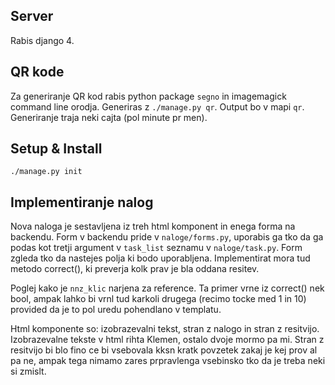 ## Server
Rabis django 4.

## QR kode
Za generiranje QR kod rabis python package `segno` in
imagemagick command line orodja. Generiras z `./manage.py qr`. Output bo v mapi
`qr`. Generiranje traja neki cajta (pol minute pr men).

## Setup & Install
`./manage.py init`

## Implementiranje nalog
Nova naloga je sestavljena iz treh html komponent in enega forma na backendu.
Form v backendu pride v `naloge/forms.py`, uporabis ga tko da ga podas kot
tretji argument v `task_list` seznamu v `naloge/task.py`. Form zgleda tko da
nastejes polja ki bodo uporabljena. Implementirat mora tud metodo correct(), ki
preverja kolk prav je bla oddana resitev.

Poglej kako je `nnz_klic` narjena za reference. Ta primer vrne iz correct() nek
bool, ampak lahko bi vrnl tud karkoli drugega (recimo tocke med 1 in 10)
provided da je to pol uredu pohendlano v templatu.

Html komponente so: izobrazevalni tekst, stran z nalogo in stran z resitvijo.
Izobrazevalne tekste v html rihta Klemen, ostalo dvoje mormo pa mi. Stran z
resitvijo bi blo fino ce bi vsebovala kksn kratk povzetek zakaj je kej prov al
pa ne, ampak tega nimamo zares prpravlenga vsebinsko tko da je treba neki si
zmislt.
